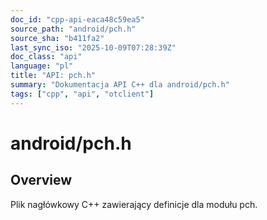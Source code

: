 ```yaml
---
doc_id: "cpp-api-eaca48c59ea5"
source_path: "android/pch.h"
source_sha: "b411fa2"
last_sync_iso: "2025-10-09T07:28:39Z"
doc_class: "api"
language: "pl"
title: "API: pch.h"
summary: "Dokumentacja API C++ dla android/pch.h"
tags: ["cpp", "api", "otclient"]
---
```


# android/pch.h

## Overview

Plik nagłówkowy C++ zawierający definicje dla modułu pch.
